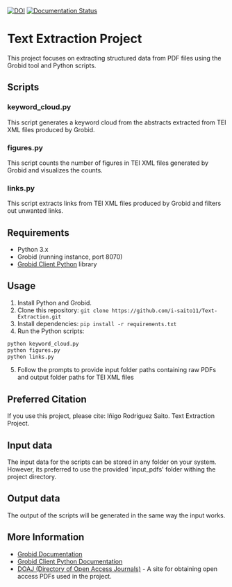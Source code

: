 [![DOI](https://zenodo.org/badge/763659834.svg)](https://zenodo.org/doi/10.5281/zenodo.10790932)
[![Documentation Status](https://readthedocs.org/projects/isaitotext-extraction/badge/?version=real)](https://isaitotext-extraction.readthedocs.io/en/real/?badge=real)


# Text Extraction Project

This project focuses on extracting structured data from PDF files using the Grobid tool and Python scripts.

## Scripts

### keyword_cloud.py

This script generates a keyword cloud from the abstracts extracted from TEI XML files produced by Grobid.

### figures.py

This script counts the number of figures in TEI XML files generated by Grobid and visualizes the counts.

### links.py

This script extracts links from TEI XML files produced by Grobid and filters out unwanted links.

## Requirements

- Python 3.x
- Grobid (running instance, port 8070)
- [Grobid Client Python](https://github.com/kermitt2/grobid_client_python) library

## Usage

1. Install Python and Grobid.
2. Clone this repository: `git clone https://github.com/i-saito11/Text-Extraction.git`
3. Install dependencies: `pip install -r requirements.txt`
4. Run the Python scripts:

```bash
python keyword_cloud.py
python figures.py
python links.py
```
5. Follow the prompts to provide input folder paths containing raw PDFs and output folder paths for TEI XML files

## Preferred Citation

If you use this project, please cite:
Iñigo Rodriguez Saito. Text Extraction Project.

## Input data

The input data for the scripts can be stored in any folder on your system. However, its preferred to use the provided 'input_pdfs' folder withing the project directory. 

## Output data

The output of the scripts will be generated in the same way the input works. 

## More Information

- [Grobid Documentation](https://grobid.readthedocs.io/en/latest/)
- [Grobid Client Python Documentation](https://github.com/kermitt2/grobid_client_python?tab=readme-ov-file#using-the-client-in-your-python)
- [DOAJ (Directory of Open Access Journals)](https://doaj.org) - A site for obtaining open access PDFs used in the project.


